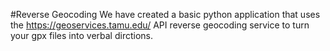 #Reverse Geocoding 
We have created a basic python application that uses the https://geoservices.tamu.edu/ API reverse geocoding service to turn your gpx files into verbal dirctions. 
